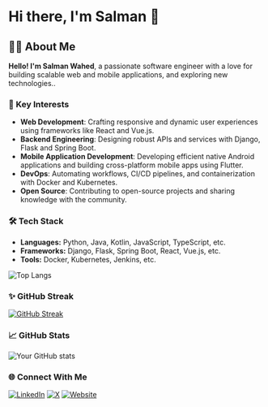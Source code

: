 # Hi there, I'm Salman 👋

## 👨‍💻 About Me

**Hello! I'm Salman Wahed**, a passionate software engineer with a love for building scalable web and mobile applications, and exploring new technologies..

### 🌟 Key Interests
- **Web Development**: Crafting responsive and dynamic user experiences using frameworks like React and Vue.js.
- **Backend Engineering**: Designing robust APIs and services with Django, Flask and Spring Boot.
- **Mobile Application Development**: Developing efficient native Android applications and building cross-platform mobile apps using Flutter.
- **DevOps**: Automating workflows, CI/CD pipelines, and containerization with Docker and Kubernetes.
- **Open Source**: Contributing to open-source projects and sharing knowledge with the community.


### 🛠 Tech Stack

- **Languages:** Python, Java, Kotlin, JavaScript, TypeScript, etc.
- **Frameworks:** Django, Flask, Spring Boot, React, Vue.js, etc.
- **Tools:** Docker, Kubernetes, Jenkins, etc.

![Top Langs](https://github-readme-stats.vercel.app/api/top-langs/?username=salmanwahed&layout=compact&theme=radical)
  

### ✨ GitHub Streak
[![GitHub Streak](https://github-readme-streak-stats.herokuapp.com?user=salmanwahed&theme=radical)](https://git.io/streak-stats)


### 📈 GitHub Stats
![Your GitHub stats](https://github-readme-stats.vercel.app/api?username=salmanwahed&show_icons=true&theme=radical)


### 🌐 Connect With Me

[![LinkedIn](https://img.shields.io/badge/LinkedIn-blue?style=for-the-badge&logo=linkedin)](https://linkedin.com/in/salmanwahed)
[![X](https://img.shields.io/badge/Twitter-blue?style=for-the-badge&logo=x)](https://x.com/salman_wahed)
[![Website](https://img.shields.io/badge/Website-blue?style=for-the-badge&logo=python&logoColor=white)](https://salmanwahed.com)
